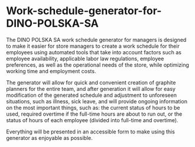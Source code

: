 # Work-schedule-generator-for-DINO-POLSKA-SA

The DINO POLSKA SA work schedule generator for managers is designed to make it easier for store managers to create a work schedule for their employees using automated tools that take into account factors such as employee availability, applicable labor law regulations, employee preferences, as well as the operational needs of the store, while optimizing working time and employment costs.

The generator will allow for quick and convenient creation of graphite planners for the entire team, and after generation it will allow for easy modification of the generated schedule and adjustment to unforeseen situations, such as illness, sick leave, and will provide ongoing information on the most important things, such as: the current status of hours to be used, required overtime if the full-time hours are about to run out, or the status of hours of each employee (divided into full-time and overtime).

Everything will be presented in an accessible form to make using this generator as enjoyable as possible.